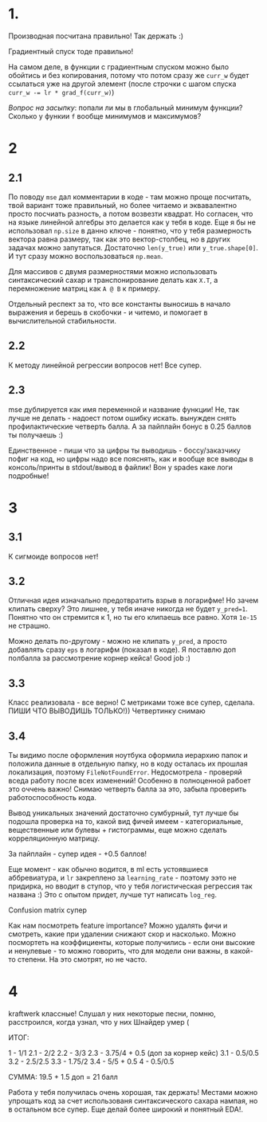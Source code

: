 # 1.

Производная посчитана правильно! Так держать :)

Градиентный спуск тоде правильно!

На самом деле, в функции с градиентным спуском можно было обойтись и без копирования, потому что потом сразу же `curr_w` будет ссылаться уже на другой элемент (после строчки с шагом спуска `curr_w -= lr * grad_f(curr_w)`)


*Вопрос на засыпку*: попали ли мы в глобальный минимум функции? Сколько у функии `f` вообще минимумов и максимумов?

# 2

## 2.1

По поводу `mse` дал комментарии в коде - там можно проще посчитать, твой вариант тоже правильный, но более читаемо и эквавалентно просто посчиать разность, а потом возвезти квадрат. Но согласен, что на языке линейной алгебры это делается как у тебя в коде. Еще я бы не использовал `np.size` в данно ключе - понятно, что у тебя размерность вектора равна размеру, так как это вектор-столбец, но в других задачах можно запутаться. Достаточно `len(y_true)` или `y_true.shape[0]`. И тут сразу можно воспользоваться `np.mean`.

Для массивов с двумя размерностями можно использовать синтаксический сахар и транспонирование делать как `X.T`, а перемножение матриц как `A @ B` к примеру.

Отдельный респект за то, что все константы выносишь в начало выражения и берешь в скобочки - и читемо, и помогает в вычислительной стабильности.

## 2.2

К методу линейной регрессии вопросов нет! Все супер.

## 2.3

mse дублируется как имя переменной и название функции! Не, так лучше не делать - надоест потом ошибку искать. вынужден снять профилактические четверть балла. А за пайплайн бонус в 0.25 баллов ты получаешь :)

Единственное - пиши что за цифры ты выводишь - боссу/заказчику пофиг на код, но цифры надо все пояснять, как и вообще все выводы в консоль/принты в stdout/вывод в файлик! Вон у spades каке логи подробные!

# 3

## 3.1

К сигмоиде вопросов нет!

## 3.2

Отличная идея изначально предотвратить взрыв в логарифме!  Но зачем клипать сверху? Это лишнее, у тебя иначе никогда не будет `y_pred=1`. Понятно что он стремится к 1, но ты его клипаешь все равно. Хотя `1e-15` не страшно. 

Можно делать по-другому - можно не клипать `y_pred`, а просто добавлять сразу `eps` в логарифм (показал в коде). Я поставлю доп полбалла за рассмотрение корнер кейса! Good job :)


## 3.3

Класс реализовала - все верно! C метриками тоже все супер, сделала. ПИШИ ЧТО ВЫВОДИШЬ ТОЛЬКО!)) Четвертинку снимаю

## 3.4

Ты видимо после оформления ноутбука оформила иерархию папок и положила данные в отдельную папку, но в коду осталась их прошлая локализация, поэтому `FileNotFoundError`. Недосмотрела - проверяй вседа работу после всех изменений! Особенно в полноценной рабоет это оччень важно! Снимаю четверть балла за это, забыла проверить работоспособность кода.

Вывод уникальных значений достаточно сумбурный, тут лучше бы подошла проверка на то, какой вид фичей имеем - категориальные, вещественные или булевы + гистограммы, еще можно сделать корреляционную матрицу.

За пайплайн - супер идея - +0.5 баллов!

Еще момент - как обычно водится, в ml есть устоявшиеся аббревиатура, и `lr` закреплено за `learning_rate` - поэтому ээто не придирка, но вводит в ступор, что у тебя логистическая регрессия так названа :) Это с опытом придет, лучше тут написать `log_reg`.

Confusion matrix супер

Как нам посмотреть feature importance? Можно удалять фичи и смотреть, какие при удалении снижают скор и насколько. Можно посмортеть на коэффициенты, которые получились - если они высокие и ненулевые - то можно говорить, что для модели они важны, в какой-то степени. На это смотрят, но не часто.

# 4

kraftwerk классные! Слушал у них некоторые песни, помню, расстроился, когда узнал, что у них Шнайдер умер (

ИТОГ:

1 - 1/1
2.1 - 2/2
2.2 - 3/3
2.3 - 3.75/4 + 0.5 (доп за корнер кейс)
3.1 - 0.5/0.5
3.2 - 2.5/2.5
3.3 - 1.75/2
3.4 - 5/5 + 0.5
4 - 0.5/0.5


СУММА: 19.5 + 1.5 доп = 21 балл

Работа у тебя получилась очень хорошая, так держать! Местами можно упрощать код за счет использованя синтаксического сахара нампая, но в остальном все супер. Еще делай более широкий и понятный EDA!.